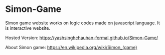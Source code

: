 # Simon-Game

Simon game website works on logic codes made on javascript language. It is interactive  website.

Hosted Version: https://yashsinghchauhan-formal.github.io/Simon-Game/




About Simon game: https://en.wikipedia.org/wiki/Simon_(game)



